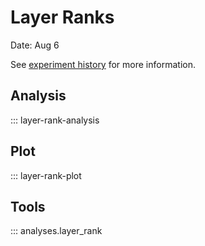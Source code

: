 # Layer Ranks

Date: Aug 6

See [experiment history](../../notion/Allen%20project%20d3cfe5aab8384495b58fba8a47eeadcc.md#layer-rank-analysis) for more information.

## Analysis

::: layer-rank-analysis

## Plot

::: layer-rank-plot

## Tools

::: analyses.layer_rank
